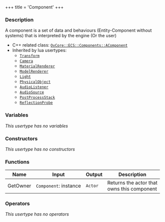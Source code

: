 +++
title = 'Component'
+++

### Description
A component is a set of data and behaviours (Entity-Component without systems) that is interpreted by the engine (Or the user)

- C++ related class: [`OvCore::ECS::Components::AComponent`](https://github.com/Overload-Technologies/Overload/tree/main/Sources/Overload/OvCore/include/OvCore/ECS/Components/AComponent.h)
- Inherited by lua usertypes:
  - [`Transform`](../Transform)
  - [`Camera`](../Camera)
  - [`MaterialRenderer`](../MaterialRenderer)
  - [`ModelRenderer`](../ModelRenderer)
  - [`Light`](../Light)
  - [`PhysicalObject`](../PhysicalObject)
  - [`AudioListener`](../AudioListener)
  - [`AudioSource`](../AudioSource)
  - [`PostProcessStack`](../PostProcessStack)
  - [`ReflectionProbe`](../ReflectionProbe)

### Variables
_This usertype has no variables_

### Constructors
_This usertype has no constructors_

### Functions
|Name|Input|Output|Description|
|-|-|-|-|
|GetOwner|`Component`:&nbsp;instance<br>|`Actor`|Returns the actor that owns this component|

### Operators
_This usertype has no operators_
